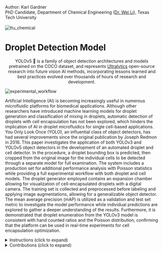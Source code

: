 Author: Karl Gardner<br>PhD Candidate, Department of Chemical Engineering ([Dr. Wei Li](https://www.depts.ttu.edu/che/research/li-lab/)), Texas Tech University
<br><br>
![ttu_chemical](https://user-images.githubusercontent.com/91646805/154190573-53e361f6-7c60-4062-b56b-7cbd11d39fc4.jpg)

# Droplet Detection Model

<p align="center">
YOLOv5 🚀 is a family of object detection architectures and models pretrained on the COCO dataset, and represents <a href="https://ultralytics.com">Ultralytics</a>
 open-source research into future vision AI methods, incorporating lessons learned and best practices evolved over thousands of hours of research and development.
</p>

![experimental_workflow](https://user-images.githubusercontent.com/91646805/148269422-758ea029-7165-4259-98b7-d89a26e66361.png)

Artificial Intelligence (AI) is becoming increasingly useful in numerous microfluidic platforms for biomedical applications. Although other researchers have introduced machine learning models for droplet generation and classification of mixing in droplets, automatic detection of droplets with cell encapsulation has not been explored, which hinders the implication of AI in droplet microfluidics for single cell-based applications.  You Only Look Once (YOLO), an influential class of object detectors, has had several improvements since the original publication by Joseph Redmon in 2016. This paper investigates the application of both YOLOv3 and YOLOv5 object detectors in the development of an automated droplet and cell detector. In the procedure, a droplet bounding box is predicted, then cropped from the original image for the individual cells to be detected through a separate model for full examination. The system includes a production set for additional performance analysis with Poisson statistics while providing a full experimental workflow with both droplet and cell models. The droplet generator employed contains an expansion chamber allowing for visualization of cell-encapsulated droplets with a digital camera. The training set is collected and preprocessed before labeling and applying image augmentations, allowing for a generalizable object detector. The mean average precision (mAP) is utilized as a validation and test set metric to investigate the model performance while individual predictions are explored to gather a deeper understanding of the results. Furthermore, it is demonstrated that droplet enumeration from the YOLOv3 model is consistent with hand counted ratios and the Poisson distribution, confirming that the platform can be used in real-time experiments for cell encapsulation optimization.

<details>
<summary>Instructions (click to expand)</summary>
<br>

1) First create a folder in your google drive account called droplet_classification (This step is important in order to keep the directories in check)
2) Use this link: https://drive.google.com/drive/folders/1Oo68HSdU-jzcBAEr0yeRuzuSxoprEP_D?usp=sharing to access the shared google drive folder
3) At the top there will be a dropdown arrow after the folder location (Shared with me > data_files): click on this dropdown arrow
4) Click on the "Add shortcut to Drive" button then navigate to inside your droplet_classification folder and click the blue "Add Shortcut" button.  This will add a shortcut to the shared google drive folder in your droplet_classification folder.
5) Open the yolov3 colab notebook from the colab badge provided, then click "Save a copy in Drive" under File > Save a copy in Drive.  Do the same for the provided yolov5 colab notebook.
6) This will save the two notebooks in the "Colab Notebooks" folder in your google drive.  Move these two notebooks to the droplet_classification folder and rename them yolov3.ipynb and yolov5.ipynb respectively in order for the directories to be correct.  The final droplet_classification folder should look like this:<img width="720" alt="image" src="https://user-images.githubusercontent.com/91646805/148874654-890a5d94-f9e9-4273-bcd8-318df44feca4.png">

7) Click the link here for the droplet model dataset: https://universe.roboflow.com/karl-gardner-kmk9u/pc3dropletdetection2/6 and you will see two datasets (No_Augmentation and final_dataset).  Start with the final_dataset and click on "Download" in the upper right corner.  Then, click "Sign in with Github" and follow the prompts to allow roboflow to sign in with github.  Or you may create a different account with roboflow.  Then, the download link will bring you to a pop up that says Export.  For the "Format" click on the YOLO v5 PyTorch and "show download code" on the bottom.  You will then see a link that you can use to enter in the colab notebook.  The final page should look like this but with your own link under the red stripe: <img width="925" alt="image" src="https://user-images.githubusercontent.com/91646805/149068681-5d5529b4-7d6f-41f5-8710-98f04c780654.png"> Then copy this link into the section of both notebooks (yolov3.ipynb and yolov5.ipynb) that says "Curl droplet data from roboflow > Data with Augmentation for Training > [ROBOFLOW-API-KEY]": ![image](https://user-images.githubusercontent.com/91646805/151044698-1d03e6c8-7d2b-401c-b632-b00d1fbe6821.png)  Copy your download link inside of the double quaotations as in the red box in the image provided.

8) Repeat step 7 for the droplet dataset with no augmentations (No_Augmentation): ![image](https://user-images.githubusercontent.com/91646805/151045660-a4fb9e26-a108-4369-aba9-63be2bb9efc1.png)

9) Repeat steps 7 and 8 with the cell dataset in the link provided: https://universe.roboflow.com/karl-gardner-kmk9u/cropped_drops2/1.  This dataset only needs to be copied into the yolov3.ipynb notebook since it is not used in the yolov5.ipynb notebook.
10) You can now use both notebooks to perform more testing or contribute to the project.  You can find the code written for many of the figures in the final paper: DOI Website
</details>

<details>
<summary>Contributions (click to expand)</summary><br>

 **Publication Authors:**<br>Karl Gardner, Md Mezbah Uddin, Linh Tran, Thanh Pham, Siva Vanapalli, and Wei Li<br><br>
 
 **Publication Acknowledgements:**<br>WL acknowledge support from National Science Foundation (CBET, Grant No. 1935792) and National Institute of Health (IMAT, Grant No. 1R21CA240185-01).
</details>
